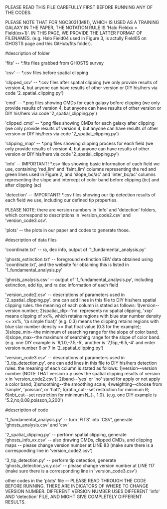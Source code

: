 PLEASE READ THIS FILE CAREFULLY FIRST BEFORE RUNNING ANY OF THE CODES.

PLEASE NOTE THAT FOR NGC3031(M81), WHICH IS USED AS A TRAINING GALAXY IN THE PAPER, THE NOTATION RULE IS 'Halo Fieldxx = Field(xx+1)'. IN THIS PAGE, WE PROVIDE THE LATTER FORMAT OF FILENAMES. (e.g. Halo Field04 used in Figure 3, is actully Field05 on GHOSTS page and this GitHub/fits folder).

#description of folder

'fits' -- *.fits files grabbed from GHOSTS survey

'csv' -- *.csv files before spatial clipping

'clipped_csv' -- *.csv files after spatial clipping (we only provide results of version 4, but anyone can have results of other version or DIY his/hers via code '2_spatial_clipping.py')

‘cmd' -- *.png files showing CMDs for each galaxy before clipping (we only provide results of version 4, but anyone can have results of other version or DIY his/hers via code '2_spatial_clipping.py')

'clipped_cmd' -- *.png files showing CMDs for each galaxy after clipping (we only provide results of version 4, but anyone can have results of other version or DIY his/hers via code '2_spatial_clipping.py')

'clipping_map' -- *.png files showing clipping process for each field (we only provide results of version 4, but anyone can have results of other version or DIY his/hers via code '2_spatial_clipping.py')

'info' -- IMPORTANT! *.csv files showing basic information of each field we use, containing 'red_lim' and 'faint_lim' columns representing the red and green lines used in Figure 2, and 'slope_bc/ac' and 'inter_bc/ac' columns representing the slope and intercept of color band before clipping (bc) and after clipping (ac)

'detection' -- IMPORTANT! *.csv files showing our tip detection results of each field we use, including our defined tip properties.

PLEASE NOTE: there are version numbers in 'info' and 'detection' folders, which correspond to descriptions in 'version_code2.csv' and 'version_code3.csv'.

'plots' -- the plots in our paper and codes to generate those.

#description of data files

'coordinate.txt' -- ra, dec info, output of '1_fundamental_analysis.py'

'ghosts_extinction.txt' -- foreground extinction EBV data obtained using 'coordinate.txt', and the website for obtaining this is listed in '1_fundamental_analysis.py'

'ghosts_analysis.csv' -- output of '1_fundamental_analysis.py', including extinction, edd tip, and ra dec information of each field

'version_code2.csv' -- descriptions of parameters used in '2_spatial_clipping.py'. one can add lines in this file to DIY his/hers spatial clipping rules. the meaning of each column is stated as follows: 1)version--version number; 2)spatial_clip--'no' represents no spatial clipping, 'xxp' means clipping of xx%, which retains regions with blue star number density <= xx%, '(a simple float)' (e.g. 0.3) means the clipping retains regions with blue star number density <= that float value (0.3 for the example); 3)slope_min--the minimum of searching range for the slope of color band; 4)slope_max--the maximum of searching range for the slope of color band.
(e.g. one DIY example is '6,1.0,-7.5,-5', another is '7,15p,-6.5,-4' and enter version number 6 or 7 in '2_spatial_clipping.py')

'version_code3.csv' -- descriptions of parameters used in '3_tip_detection.py'. one can add lines in this file to DIY his/hers detection rules. the meaning of each column is stated as follows: 1)version--version number (NOTE THAT version x.y uses the spatial clipping results of version x in 'version_code2.csv'); 2)band--'yes' or 'no' stand for apply or not apply a color band; 3)smoothing--the smoothing scale; 4)weighting--choose from 'simple', 'poisson', or 'hatt'; 5)ratio_cut--set restriction for minimum R; 6)nbt_cut--set restriction for minimum N_{-, 1.0}.
(e.g. one DIY example is '5.2,no,0.08,poisson,3,200')

#description of code

'1_fundamental_analysis.py' -- turn 'FITS' into 'CSV', generate 'ghosts_analysis.csv' and 'csv'

'2_spatial_clipping.py' -- perform spatial clipping, generate 'ghosts_info_vx.csv'
			-- also drawing CMDs, clipped CMDs, and clipping maps
			-- please change version number at LINE 83 (make sure there is a corresponding line in 'version_code2.csv')

'3_tip_detection.py' -- perform tip detection, generate 'ghosts_detection_vx.y.csv'
		     -- please change version number at LINE 117 (make sure there is a corresponding line in 'version_code3.csv')

other codes in the 'plots' file --  PLEASE READ THROUGH THE CODE BEFORE RUNNING. THERE ARE INDICATORS OF WHERE TO CHANGE VERSION NUMBER. DIFFERENT VERSION NUMBER USES DIFFERENT 'info' AND 'detection' FILE, AND MIGHT GIVE COMPLETELY DIFFERENT RESULTS.
